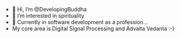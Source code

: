 - 👋 Hi, I’m @DevelopingBuddha
- 👀 I’m interested in spirituality
- 🌱 Currently in software development as a profession...
- My core area is Digital Signal Processing and Advaita Vedanta :-) 


<!---
DevelopingBuddha/DevelopingBuddha is a ✨ special ✨ repository because its `README.md` (this file) appears on your GitHub profile.
You can click the Preview link to take a look at your changes.
--->
